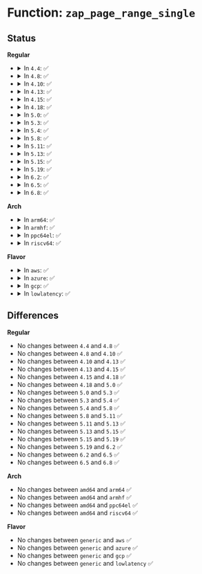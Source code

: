 # Function: <code>zap_page_range_single</code>

## Status
<b>Regular</b>
<ul>
<li>
<details>
<summary>In <code>4.4</code>: ✅</summary>

```c
void zap_page_range_single(struct vm_area_struct *vma, long unsigned int address, long unsigned int size, struct zap_details *details);
```

**Collision:** Unique Static

**Inline:** No

**Transformation:** False

**Instances:**

```
In mm/memory.c (ffffffff811bddb0)
Location: mm/memory.c:1380
Inline: False
Direct callers:
  - mm/memory.c:zap_vma_ptes
  - mm/memory.c:unmap_mapping_range
```
**Symbols:**

```
ffffffff811bddb0-ffffffff811bdeb8: zap_page_range_single (STB_LOCAL)
```
</details>
</li>
<li>
<details>
<summary>In <code>4.8</code>: ✅</summary>

```c
void zap_page_range_single(struct vm_area_struct *vma, long unsigned int address, long unsigned int size, struct zap_details *details);
```

**Collision:** Unique Static

**Inline:** No

**Transformation:** False

**Instances:**

```
In mm/memory.c (ffffffff811d95d0)
Location: mm/memory.c:1413
Inline: False
Direct callers:
  - mm/memory.c:unmap_mapping_range
  - mm/memory.c:zap_vma_ptes
```
**Symbols:**

```
ffffffff811d95d0-ffffffff811d96e9: zap_page_range_single (STB_LOCAL)
```
</details>
</li>
<li>
<details>
<summary>In <code>4.10</code>: ✅</summary>

```c
void zap_page_range_single(struct vm_area_struct *vma, long unsigned int address, long unsigned int size, struct zap_details *details);
```

**Collision:** Unique Static

**Inline:** No

**Transformation:** False

**Instances:**

```
In mm/memory.c (ffffffff811e89e0)
Location: mm/memory.c:1409
Inline: False
Direct callers:
  - mm/memory.c:unmap_mapping_range
  - mm/memory.c:zap_vma_ptes
```
**Symbols:**

```
ffffffff811e89e0-ffffffff811e8af9: zap_page_range_single (STB_LOCAL)
```
</details>
</li>
<li>
<details>
<summary>In <code>4.13</code>: ✅</summary>

```c
void zap_page_range_single(struct vm_area_struct *vma, long unsigned int address, long unsigned int size, struct zap_details *details);
```

**Collision:** Unique Static

**Inline:** No

**Transformation:** False

**Instances:**

```
In mm/memory.c (ffffffff811f3c50)
Location: mm/memory.c:1531
Inline: False
Direct callers:
  - mm/memory.c:unmap_mapping_range
  - mm/memory.c:zap_vma_ptes
```
**Symbols:**

```
ffffffff811f3c50-ffffffff811f3d69: zap_page_range_single (STB_LOCAL)
```
</details>
</li>
<li>
<details>
<summary>In <code>4.15</code>: ✅</summary>

```c
void zap_page_range_single(struct vm_area_struct *vma, long unsigned int address, long unsigned int size, struct zap_details *details);
```

**Collision:** Unique Static

**Inline:** No

**Transformation:** False

**Instances:**

```
In mm/memory.c (ffffffff8120b910)
Location: mm/memory.c:1634
Inline: False
Direct callers:
  - mm/memory.c:unmap_mapping_range
  - mm/memory.c:zap_vma_ptes
```
**Symbols:**

```
ffffffff8120b910-ffffffff8120ba2b: zap_page_range_single (STB_LOCAL)
```
</details>
</li>
<li>
<details>
<summary>In <code>4.18</code>: ✅</summary>

```c
void zap_page_range_single(struct vm_area_struct *vma, long unsigned int address, long unsigned int size, struct zap_details *details);
```

**Collision:** Unique Static

**Inline:** No

**Transformation:** False

**Instances:**

```
In mm/memory.c (ffffffff8122c620)
Location: mm/memory.c:1646
Inline: False
Direct callers:
  - mm/memory.c:unmap_mapping_pages
  - mm/memory.c:zap_vma_ptes
```
**Symbols:**

```
ffffffff8122c620-ffffffff8122c737: zap_page_range_single (STB_LOCAL)
```
</details>
</li>
<li>
<details>
<summary>In <code>5.0</code>: ✅</summary>

```c
void zap_page_range_single(struct vm_area_struct *vma, long unsigned int address, long unsigned int size, struct zap_details *details);
```

**Collision:** Unique Static

**Inline:** No

**Transformation:** False

**Instances:**

```
In mm/memory.c (ffffffff8123fc60)
Location: mm/memory.c:1378
Inline: False
Direct callers:
  - mm/memory.c:unmap_mapping_pages
  - mm/memory.c:zap_vma_ptes
```
**Symbols:**

```
ffffffff8123fc60-ffffffff8123fda4: zap_page_range_single (STB_LOCAL)
```
</details>
</li>
<li>
<details>
<summary>In <code>5.3</code>: ✅</summary>

```c
void zap_page_range_single(struct vm_area_struct *vma, long unsigned int address, long unsigned int size, struct zap_details *details);
```

**Collision:** Unique Static

**Inline:** No

**Transformation:** False

**Instances:**

```
In mm/memory.c (ffffffff81251d90)
Location: mm/memory.c:1349
Inline: False
Direct callers:
  - mm/memory.c:unmap_mapping_pages
  - mm/memory.c:zap_vma_ptes
```
**Symbols:**

```
ffffffff81251d90-ffffffff81251eee: zap_page_range_single (STB_LOCAL)
```
</details>
</li>
<li>
<details>
<summary>In <code>5.4</code>: ✅</summary>

```c
void zap_page_range_single(struct vm_area_struct *vma, long unsigned int address, long unsigned int size, struct zap_details *details);
```

**Collision:** Unique Static

**Inline:** No

**Transformation:** False

**Instances:**

```
In mm/memory.c (ffffffff81260340)
Location: mm/memory.c:1354
Inline: False
Direct callers:
  - mm/memory.c:unmap_mapping_pages
  - mm/memory.c:zap_vma_ptes
```
**Symbols:**

```
ffffffff81260340-ffffffff812604b6: zap_page_range_single (STB_LOCAL)
```
</details>
</li>
<li>
<details>
<summary>In <code>5.8</code>: ✅</summary>

```c
void zap_page_range_single(struct vm_area_struct *vma, long unsigned int address, long unsigned int size, struct zap_details *details);
```

**Collision:** Unique Static

**Inline:** No

**Transformation:** False

**Instances:**

```
In mm/memory.c (ffffffff81290910)
Location: mm/memory.c:1382
Inline: False
Direct callers:
  - mm/memory.c:unmap_mapping_pages
  - mm/memory.c:zap_vma_ptes
```
**Symbols:**

```
ffffffff81290910-ffffffff81290a86: zap_page_range_single (STB_LOCAL)
```
</details>
</li>
<li>
<details>
<summary>In <code>5.11</code>: ✅</summary>

```c
void zap_page_range_single(struct vm_area_struct *vma, long unsigned int address, long unsigned int size, struct zap_details *details);
```

**Collision:** Unique Static

**Inline:** No

**Transformation:** False

**Instances:**

```
In mm/memory.c (ffffffff8129b3a0)
Location: mm/memory.c:1556
Inline: False
Direct callers:
  - mm/memory.c:unmap_mapping_pages
  - mm/memory.c:zap_vma_ptes
```
**Symbols:**

```
ffffffff8129b3a0-ffffffff8129b516: zap_page_range_single (STB_LOCAL)
```
</details>
</li>
<li>
<details>
<summary>In <code>5.13</code>: ✅</summary>

```c
void zap_page_range_single(struct vm_area_struct *vma, long unsigned int address, long unsigned int size, struct zap_details *details);
```

**Collision:** Unique Static

**Inline:** No

**Transformation:** False

**Instances:**

```
In mm/memory.c (ffffffff812a06b0)
Location: mm/memory.c:1574
Inline: False
Direct callers:
  - mm/memory.c:unmap_mapping_pages
  - mm/memory.c:unmap_mapping_page
  - mm/memory.c:zap_vma_ptes
```
**Symbols:**

```
ffffffff812a06b0-ffffffff812a0817: zap_page_range_single (STB_LOCAL)
```
</details>
</li>
<li>
<details>
<summary>In <code>5.15</code>: ✅</summary>

```c
void zap_page_range_single(struct vm_area_struct *vma, long unsigned int address, long unsigned int size, struct zap_details *details);
```

**Collision:** Unique Static

**Inline:** No

**Transformation:** False

**Instances:**

```
In mm/memory.c (ffffffff812e1640)
Location: mm/memory.c:1669
Inline: False
Direct callers:
  - mm/memory.c:unmap_mapping_pages
  - mm/memory.c:unmap_mapping_page
  - mm/memory.c:zap_vma_ptes
```
**Symbols:**

```
ffffffff812e1640-ffffffff812e17a7: zap_page_range_single (STB_LOCAL)
```
</details>
</li>
<li>
<details>
<summary>In <code>5.19</code>: ✅</summary>

```c
void zap_page_range_single(struct vm_area_struct *vma, long unsigned int address, long unsigned int size, struct zap_details *details);
```

**Collision:** Unique Static

**Inline:** No

**Transformation:** False

**Instances:**

```
In mm/memory.c (ffffffff81342180)
Location: mm/memory.c:1763
Inline: False
Direct callers:
  - mm/memory.c:unmap_mapping_range
  - mm/memory.c:unmap_mapping_folio
```
**Symbols:**

```
ffffffff81342180-ffffffff81342317: zap_page_range_single (STB_LOCAL)
```
</details>
</li>
<li>
<details>
<summary>In <code>6.2</code>: ✅</summary>

```c
void zap_page_range_single(struct vm_area_struct *vma, long unsigned int address, long unsigned int size, struct zap_details *details);
```

**Collision:** Unique Global

**Inline:** No

**Transformation:** False

**Instances:**

```
In mm/memory.c (ffffffff813ba280)
Location: mm/memory.c:1726
Inline: False
Direct callers:
  - mm/memory.c:unmap_mapping_range
  - mm/memory.c:unmap_mapping_folio
  - mm/madvise.c:madvise_vma_behavior
```
**Symbols:**

```
ffffffff813ba280-ffffffff813ba43e: zap_page_range_single (STB_GLOBAL)
```
</details>
</li>
<li>
<details>
<summary>In <code>6.5</code>: ✅</summary>

```c
void zap_page_range_single(struct vm_area_struct *vma, long unsigned int address, long unsigned int size, struct zap_details *details);
```

**Collision:** Unique Global

**Inline:** No

**Transformation:** False

**Instances:**

```
In mm/memory.c (ffffffff813eec10)
Location: mm/memory.c:1741
Inline: False
Direct callers:
  - arch/x86/entry/vdso/vma.c:vdso_join_timens
  - mm/memory.c:unmap_mapping_range
  - mm/memory.c:unmap_mapping_folio
  - mm/madvise.c:madvise_vma_behavior
  - net/ipv4/tcp.c:tcp_zerocopy_receive
  - net/ipv4/tcp.c:tcp_zerocopy_vm_insert_batch
```
**Symbols:**

```
ffffffff813eec10-ffffffff813eedf5: zap_page_range_single (STB_GLOBAL)
```
</details>
</li>
<li>
<details>
<summary>In <code>6.8</code>: ✅</summary>

```c
void zap_page_range_single(struct vm_area_struct *vma, long unsigned int address, long unsigned int size, struct zap_details *details);
```

**Collision:** Unique Global

**Inline:** No

**Transformation:** False

**Instances:**

```
In mm/memory.c (ffffffff8141a6c0)
Location: mm/memory.c:1775
Inline: False
Direct callers:
  - arch/x86/entry/vdso/vma.c:vdso_join_timens
  - mm/memory.c:unmap_mapping_range
  - mm/memory.c:unmap_mapping_folio
  - mm/madvise.c:madvise_vma_behavior
  - net/ipv4/tcp.c:tcp_zerocopy_receive
  - net/ipv4/tcp.c:tcp_zerocopy_vm_insert_batch
```
**Symbols:**

```
ffffffff8141a6c0-ffffffff8141a8c5: zap_page_range_single (STB_GLOBAL)
```
</details>
</li>
</ul>
<b>Arch</b>
<ul>
<li>
<details>
<summary>In <code>arm64</code>: ✅</summary>

```c
void zap_page_range_single(struct vm_area_struct *vma, long unsigned int address, long unsigned int size, struct zap_details *details);
```

**Collision:** Unique Static

**Inline:** No

**Transformation:** False

**Instances:**

```
In mm/memory.c (ffff8000102f7650)
Location: mm/memory.c:1354
Inline: False
Direct callers:
  - mm/memory.c:unmap_mapping_pages
  - mm/memory.c:zap_vma_ptes
```
**Symbols:**

```
ffff8000102f7650-ffff8000102f77a4: zap_page_range_single (STB_LOCAL)
```
</details>
</li>
<li>
<details>
<summary>In <code>armhf</code>: ✅</summary>

```c
void zap_page_range_single(struct vm_area_struct *vma, long unsigned int address, long unsigned int size, struct zap_details *details);
```

**Collision:** Unique Static

**Inline:** No

**Transformation:** False

**Instances:**

```
In mm/memory.c (c051964c)
Location: mm/memory.c:1354
Inline: False
Direct callers:
  - mm/memory.c:unmap_mapping_pages
  - mm/memory.c:zap_vma_ptes
```
**Symbols:**

```
c051964c-c05197a8: zap_page_range_single (STB_LOCAL)
```
</details>
</li>
<li>
<details>
<summary>In <code>ppc64el</code>: ✅</summary>

```c
void zap_page_range_single(struct vm_area_struct *vma, long unsigned int address, long unsigned int size, struct zap_details *details);
```

**Collision:** Unique Static

**Inline:** No

**Transformation:** False

**Instances:**

```
In mm/memory.c (c0000000003c0410)
Location: mm/memory.c:1354
Inline: False
Direct callers:
  - mm/memory.c:unmap_mapping_pages
  - mm/memory.c:zap_vma_ptes
```
**Symbols:**

```
c0000000003c0410-c0000000003c05d4: zap_page_range_single (STB_LOCAL)
```
</details>
</li>
<li>
<details>
<summary>In <code>riscv64</code>: ✅</summary>

```c
void zap_page_range_single(struct vm_area_struct *vma, long unsigned int address, long unsigned int size, struct zap_details *details);
```

**Collision:** Unique Static

**Inline:** No

**Transformation:** False

**Instances:**

```
In mm/memory.c (ffffffe000207c62)
Location: mm/memory.c:1354
Inline: False
Direct callers:
  - mm/memory.c:unmap_mapping_pages
  - mm/memory.c:zap_vma_ptes
```
**Symbols:**

```
ffffffe000207c62-ffffffe000207d8a: zap_page_range_single (STB_LOCAL)
```
</details>
</li>
</ul>
<b>Flavor</b>
<ul>
<li>
<details>
<summary>In <code>aws</code>: ✅</summary>

```c
void zap_page_range_single(struct vm_area_struct *vma, long unsigned int address, long unsigned int size, struct zap_details *details);
```

**Collision:** Unique Static

**Inline:** No

**Transformation:** False

**Instances:**

```
In mm/memory.c (ffffffff81258990)
Location: mm/memory.c:1354
Inline: False
Direct callers:
  - mm/memory.c:unmap_mapping_pages
  - mm/memory.c:zap_vma_ptes
```
**Symbols:**

```
ffffffff81258990-ffffffff81258b06: zap_page_range_single (STB_LOCAL)
```
</details>
</li>
<li>
<details>
<summary>In <code>azure</code>: ✅</summary>

```c
void zap_page_range_single(struct vm_area_struct *vma, long unsigned int address, long unsigned int size, struct zap_details *details);
```

**Collision:** Unique Static

**Inline:** No

**Transformation:** False

**Instances:**

```
In mm/memory.c (ffffffff8124ae50)
Location: mm/memory.c:1354
Inline: False
Direct callers:
  - mm/memory.c:unmap_mapping_pages
  - mm/memory.c:zap_vma_ptes
```
**Symbols:**

```
ffffffff8124ae50-ffffffff8124afc6: zap_page_range_single (STB_LOCAL)
```
</details>
</li>
<li>
<details>
<summary>In <code>gcp</code>: ✅</summary>

```c
void zap_page_range_single(struct vm_area_struct *vma, long unsigned int address, long unsigned int size, struct zap_details *details);
```

**Collision:** Unique Static

**Inline:** No

**Transformation:** False

**Instances:**

```
In mm/memory.c (ffffffff81256730)
Location: mm/memory.c:1354
Inline: False
Direct callers:
  - mm/memory.c:unmap_mapping_pages
  - mm/memory.c:zap_vma_ptes
```
**Symbols:**

```
ffffffff81256730-ffffffff812568a6: zap_page_range_single (STB_LOCAL)
```
</details>
</li>
<li>
<details>
<summary>In <code>lowlatency</code>: ✅</summary>

```c
void zap_page_range_single(struct vm_area_struct *vma, long unsigned int address, long unsigned int size, struct zap_details *details);
```

**Collision:** Unique Static

**Inline:** No

**Transformation:** False

**Instances:**

```
In mm/memory.c (ffffffff812661d0)
Location: mm/memory.c:1354
Inline: False
Direct callers:
  - mm/memory.c:unmap_mapping_pages
  - mm/memory.c:zap_vma_ptes
```
**Symbols:**

```
ffffffff812661d0-ffffffff8126632e: zap_page_range_single (STB_LOCAL)
```
</details>
</li>
</ul>

## Differences
<b>Regular</b>
<ul>
<li>
No changes between <code>4.4</code> and <code>4.8</code> ✅
</li>
<li>
No changes between <code>4.8</code> and <code>4.10</code> ✅
</li>
<li>
No changes between <code>4.10</code> and <code>4.13</code> ✅
</li>
<li>
No changes between <code>4.13</code> and <code>4.15</code> ✅
</li>
<li>
No changes between <code>4.15</code> and <code>4.18</code> ✅
</li>
<li>
No changes between <code>4.18</code> and <code>5.0</code> ✅
</li>
<li>
No changes between <code>5.0</code> and <code>5.3</code> ✅
</li>
<li>
No changes between <code>5.3</code> and <code>5.4</code> ✅
</li>
<li>
No changes between <code>5.4</code> and <code>5.8</code> ✅
</li>
<li>
No changes between <code>5.8</code> and <code>5.11</code> ✅
</li>
<li>
No changes between <code>5.11</code> and <code>5.13</code> ✅
</li>
<li>
No changes between <code>5.13</code> and <code>5.15</code> ✅
</li>
<li>
No changes between <code>5.15</code> and <code>5.19</code> ✅
</li>
<li>
No changes between <code>5.19</code> and <code>6.2</code> ✅
</li>
<li>
No changes between <code>6.2</code> and <code>6.5</code> ✅
</li>
<li>
No changes between <code>6.5</code> and <code>6.8</code> ✅
</li>
</ul>
<b>Arch</b>
<ul>
<li>
No changes between <code>amd64</code> and <code>arm64</code> ✅
</li>
<li>
No changes between <code>amd64</code> and <code>armhf</code> ✅
</li>
<li>
No changes between <code>amd64</code> and <code>ppc64el</code> ✅
</li>
<li>
No changes between <code>amd64</code> and <code>riscv64</code> ✅
</li>
</ul>
<b>Flavor</b>
<ul>
<li>
No changes between <code>generic</code> and <code>aws</code> ✅
</li>
<li>
No changes between <code>generic</code> and <code>azure</code> ✅
</li>
<li>
No changes between <code>generic</code> and <code>gcp</code> ✅
</li>
<li>
No changes between <code>generic</code> and <code>lowlatency</code> ✅
</li>
</ul>
